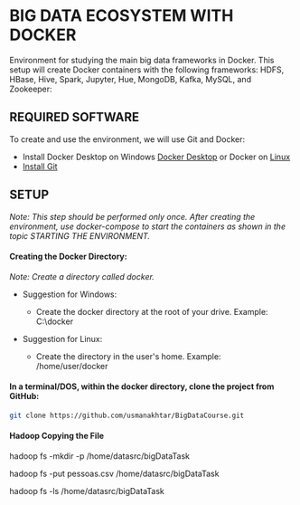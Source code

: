 # BIG DATA ECOSYSTEM WITH DOCKER

Environment for studying the main big data frameworks in Docker.
This setup will create Docker containers with the following frameworks: HDFS, HBase, Hive, Spark, Jupyter, Hue, MongoDB, Kafka, MySQL, and Zookeeper:

## REQUIRED SOFTWARE

To create and use the environment, we will use Git and Docker:
* Install Docker Desktop on Windows [Docker Desktop](https://hub.docker.com/editions/community/docker-ce-desktop-windows) or Docker on [Linux](https://docs.docker.com/install/linux/docker-ce/ubuntu/)
* [Install Git](https://git-scm.com/book/en/v2/Getting-Started-Installing-Git)

## SETUP

*Note: This step should be performed only once. After creating the environment, use docker-compose to start the containers as shown in the topic STARTING THE ENVIRONMENT.*

#### Creating the Docker Directory:

*Note: Create a directory called docker.*

* Suggestion for Windows:
  * Create the docker directory at the root of your drive.
    Example: C:\docker

* Suggestion for Linux:
  * Create the directory in the user's home.
    Example: /home/user/docker

#### In a terminal/DOS, within the docker directory, clone the project from GitHub:

```bash
git clone https://github.com/usmanakhtar/BigDataCourse.git
```
#### Hadoop Copying the File

hadoop fs -mkdir -p /home/datasrc/bigDataTask

hadoop fs -put pessoas.csv /home/datasrc/bigDataTask

hadoop fs -ls /home/datasrc/bigDataTask
